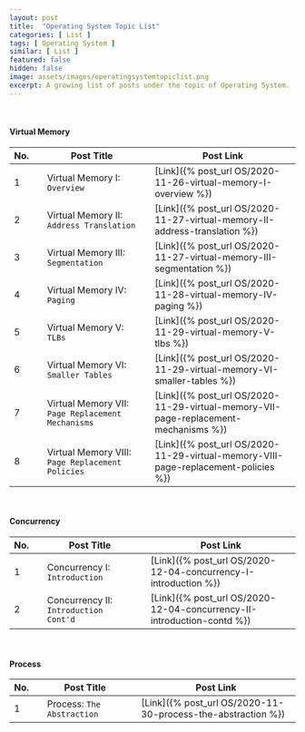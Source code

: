 ```yaml
---
layout: post
title:  "Operating System Topic List"
categories: [ List ]
tags: [ Operating System ]
similar: [ List ]
featured: false
hidden: false
image: assets/images/operatingsystemtopiclist.png
excerpt: A growing list of posts under the topic of Operating System.
---
```


<br />



#### Virtual Memory

No. | | Post Title | | Post Link
--- | --- | --- | --- | --- 
1 | | Virtual Memory I: `Overview` | | [Link]({% post_url OS/2020-11-26-virtual-memory-I-overview %})
2 | | Virtual Memory II: `Address Translation` | | [Link]({% post_url OS/2020-11-27-virtual-memory-II-address-translation %})
3 | | Virtual Memory III: `Segmentation` | | [Link]({% post_url OS/2020-11-27-virtual-memory-III-segmentation %})
4 | | Virtual Memory IV: `Paging` | | [Link]({% post_url OS/2020-11-28-virtual-memory-IV-paging %})
5 | | Virtual Memory V: `TLBs` | | [Link]({% post_url OS/2020-11-29-virtual-memory-V-tlbs %})
6 | | Virtual Memory VI: `Smaller Tables` | | [Link]({% post_url OS/2020-11-29-virtual-memory-VI-smaller-tables %})
7 | | Virtual Memory VII: `Page Replacement Mechanisms` | | [Link]({% post_url OS/2020-11-29-virtual-memory-VII-page-replacement-mechanisms %})
8 | | Virtual Memory VIII: `Page Replacement Policies` | | [Link]({% post_url OS/2020-11-29-virtual-memory-VIII-page-replacement-policies %})



<br />

#### Concurrency

No. | | Post Title | | Post Link
--- | --- | --- | --- | --- 
1 | | Concurrency I: `Introduction` | | [Link]({% post_url OS/2020-12-04-concurrency-I-introduction %})
2 | | Concurrency II: `Introduction Cont'd` | | [Link]({% post_url OS/2020-12-04-concurrency-II-introduction-contd %})



<br />

#### Process

No. | | Post Title | | Post Link
--- | --- | --- | --- | --- 
1 | | Process: `The Abstraction` | | [Link]({% post_url OS/2020-11-30-process-the-abstraction %})



<br />

